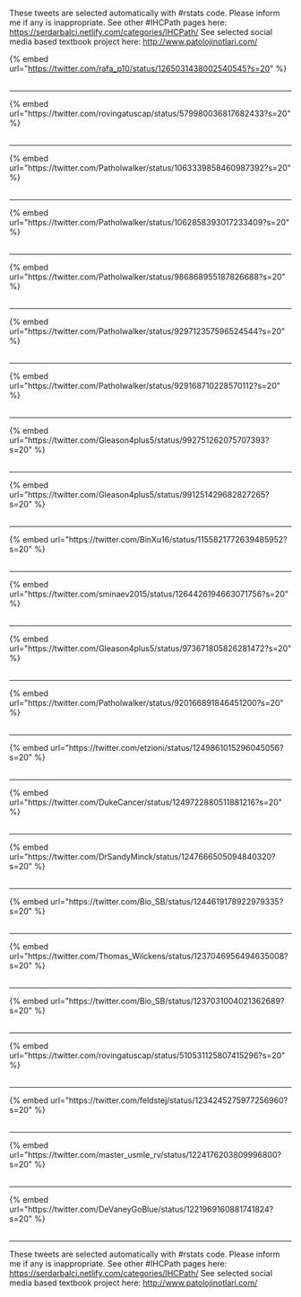 

These tweets are selected automatically with #rstats code. Please inform me if any is inappropriate.
See other #IHCPath pages here: https://serdarbalci.netlify.com/categories/IHCPath/ 
See selected social media based textbook project here: http://www.patolojinotlari.com/

{% embed url="https://twitter.com/rafa_p10/status/1265031438002540545?s=20" %}<br>
<br>
<hr>
{% embed url="https://twitter.com/rovingatuscap/status/579980036817682433?s=20" %}<br>
<br>
<hr>
{% embed url="https://twitter.com/Patholwalker/status/1063339858460987392?s=20" %}<br>
<br>
<hr>
{% embed url="https://twitter.com/Patholwalker/status/1062858393017233409?s=20" %}<br>
<br>
<hr>
{% embed url="https://twitter.com/Patholwalker/status/986868955187826688?s=20" %}<br>
<br>
<hr>
{% embed url="https://twitter.com/Patholwalker/status/929712357596524544?s=20" %}<br>
<br>
<hr>
{% embed url="https://twitter.com/Patholwalker/status/929168710228570112?s=20" %}<br>
<br>
<hr>
{% embed url="https://twitter.com/Gleason4plus5/status/992751262075707393?s=20" %}<br>
<br>
<hr>
{% embed url="https://twitter.com/Gleason4plus5/status/991251429682827265?s=20" %}<br>
<br>
<hr>
{% embed url="https://twitter.com/BinXu16/status/1155821772639485952?s=20" %}<br>
<br>
<hr>
{% embed url="https://twitter.com/sminaev2015/status/1264426194663071756?s=20" %}<br>
<br>
<hr>
{% embed url="https://twitter.com/Gleason4plus5/status/973671805826281472?s=20" %}<br>
<br>
<hr>
{% embed url="https://twitter.com/Patholwalker/status/920166891846451200?s=20" %}<br>
<br>
<hr>
{% embed url="https://twitter.com/etzioni/status/1249861015296045056?s=20" %}<br>
<br>
<hr>
{% embed url="https://twitter.com/DukeCancer/status/1249722880511881216?s=20" %}<br>
<br>
<hr>
{% embed url="https://twitter.com/DrSandyMinck/status/1247666505094840320?s=20" %}<br>
<br>
<hr>
{% embed url="https://twitter.com/Bio_SB/status/1244619178922979335?s=20" %}<br>
<br>
<hr>
{% embed url="https://twitter.com/Thomas_Wilckens/status/1237046956494635008?s=20" %}<br>
<br>
<hr>
{% embed url="https://twitter.com/Bio_SB/status/1237031004021362689?s=20" %}<br>
<br>
<hr>
{% embed url="https://twitter.com/rovingatuscap/status/510531125807415296?s=20" %}<br>
<br>
<hr>
{% embed url="https://twitter.com/feldstej/status/1234245275977256960?s=20" %}<br>
<br>
<hr>
{% embed url="https://twitter.com/master_usmle_rv/status/1224176203809996800?s=20" %}<br>
<br>
<hr>
{% embed url="https://twitter.com/DeVaneyGoBlue/status/1221969160881741824?s=20" %}<br>
<br>
<hr>


These tweets are selected automatically with #rstats code. Please inform me if any is inappropriate.
See other #IHCPath pages here: https://serdarbalci.netlify.com/categories/IHCPath/ 
See selected social media based textbook project here: http://www.patolojinotlari.com/
